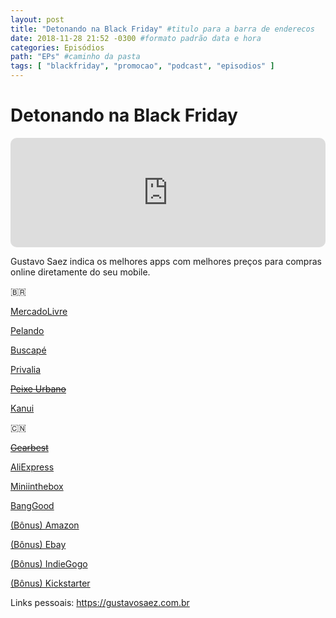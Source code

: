 ```yaml
---
layout: post
title: "Detonando na Black Friday" #titulo para a barra de enderecos
date: 2018-11-28 21:52 -0300 #formato padrão data e hora
categories: Episódios
path: "EPs" #caminho da pasta
tags: [ "blackfriday", "promocao", "podcast", "episodios" ]
---
```


# Detonando na Black Friday

<iframe allow="autoplay *; encrypted-media *; fullscreen *; clipboard-write" frameborder="0" height="175" style="width:100%;max-width:660px;overflow:hidden;border-radius:10px;" sandbox="allow-forms allow-popups allow-same-origin allow-scripts allow-storage-access-by-user-activation allow-top-navigation-by-user-activation" src="https://embed.podcasts.apple.com/us/podcast/podapps/id1434188907?i=1000424337659&theme=auto"></iframe>

Gustavo Saez indica os melhores apps com melhores preços para compras online diretamente do seu mobile.

🇧🇷

[MercadoLivre](https://apple.co/2Hl2Pu9)

[Pelando](https://apple./2zg6nb1 )

[Buscapé](https://apple.co/2r73c0Z)

[Privalia](https://apple.co/2zuAfRd)

~~[Peixe Urbano](https://apple.co/2QXyDpK)~~

[Kanui](https://apple.co/2S4lECE)

🇨🇳

~~[Gearbest](https://apple.co/2yK34X1)~~

[AliExpress](https://apple.co/2P0Obaw)

[Miniinthebox](https://apple.co/2DDt0Jz)

[BangGood](https://apple.co/2Q9pa1k)

[(Bônus) Amazon](https://apple.co/2tBlEz1)

[(Bônus) Ebay](https://apple.co/2PLWITS)

[(Bônus) IndieGogo](https://apple.co/2OUhonh)

[(Bônus) Kickstarter](https://pple.co/2DR94DR)

Links pessoais:
https://gustavosaez.com.br